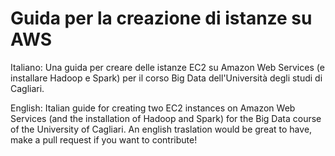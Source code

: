 # Guida per la creazione di istanze su AWS

Italiano: Una guida per creare delle istanze EC2 su Amazon Web Services (e installare Hadoop e Spark) per il corso Big Data dell'Università degli studi di Cagliari.

English: Italian guide for creating two EC2 instances on Amazon Web Services (and the installation of Hadoop and Spark) for the Big Data course of the University of Cagliari. An english traslation would be great to have, make a pull request if you want to contribute!
